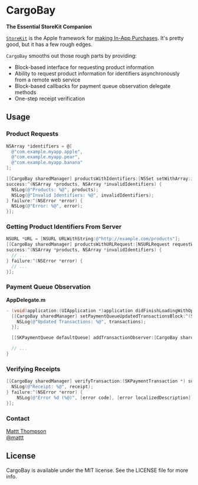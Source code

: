 # CargoBay
**The Essential StoreKit Companion**

[`StoreKit`](http://developer.apple.com/library/ios/#documentation/StoreKit/Reference/StoreKit_Collection/) is the Apple framework for [making In-App Purchases](http://developer.apple.com/library/ios/#documentation/NetworkingInternet/Conceptual/StoreKitGuide/Introduction/Introduction.html). It's pretty good, but it has a few rough edges. 

`CargoBay` smooths out those rough parts by providing:

- Block-based interface for requesting product information
- Ability to request product information for identifiers asynchronously from a remote web service
- Block-based callbacks for payment queue observation delegate methods
- One-step receipt verification

## Usage

### Product Requests

```objective-c
NSArray *identifiers = @[
  @"com.example.myapp.apple",
  @"com.example.myapp.pear",
  @"com.example.myapp.banana"
];

[[CargoBay sharedManager] productsWithIdentifiers:[NSSet setWithArray:identifiers]
success:^(NSArray *products, NSArray *invalidIdentifiers) {
  NSLog(@"Products: %@", products);
  NSLog(@"Invalid Identifiers: %@", invalidIdentifiers);
} failure:^(NSError *error) {
  NSLog(@"Error: %@", error);
}];
```

### Getting Product Identifiers From Server

```objective-c
NSURL *URL = [NSURL URLWithString:@"http://example.com/products"];
[[CargoBay sharedManager] productsWithURLRequest:[NSURLRequest requestWithURL:URL]
success:^(NSArray *products, NSArray *invalidIdentifiers) {
  // ...
} failure:^(NSError *error) {
  // ...
}];
```

### Payment Queue Observation

**AppDelegate.m**

```objective-c
- (void)application:(UIApplication *)application didFinishLoadingWithOptions:(NSDictionary *)options {
  [[CargoBay sharedManager] setPaymentQueueUpdatedTransactionsBlock:^(SKPaymentQueue *queue, NSArray *transactions) {
    NSLog(@"Updated Transactions: %@", transactions);
  }];

  [[SKPaymentQueue defaultQueue] addTransactionObserver:[CargoBay sharedManager]];

  // ...
}
```

### Verifying Receipts

```objective-c
[[CargoBay sharedManager] verifyTransaction:(SKPaymentTransaction *) success:^(NSDictionary *receipt) {
  NSLog(@"Receipt: %@", receipt);
} failure:^(NSError *error) {
    NSLog(@"Error %d (%@)", [error code], [error localizedDescription]);
}];
```

### Contact

[Mattt Thompson](http://github.com/mattt)  
[@mattt](https://twitter.com/mattt)

## License

CargoBay is available under the MIT license. See the LICENSE file for more info.
